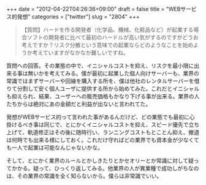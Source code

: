 +++
date = "2012-04-22T04:26:36+09:00"
draft = false
title = "WEBサービス的発想"
categories = ["twitter"]
slug = "2804"
+++

<blockquote>【質問】ハードを作る開発者（化学品、機械、化粧品など）が起業する場合ソフトの開発者に比べて最初のハードルが高い気がするのですがどうお考えですか？リスク分散という意味での起業ならどのようなことを始めようか考えていますがなかなか難しいですね。</blockquote>

質問への回答。その業態の中で、イニシャルコストを抑え、リスクを最小限に出来る事は無いかを考えてみる。僕が最初に起業した個人向けサーバーも、業界の常識ではまずサーバーや回線を購入する所を、僕は他社のレンタルサーバーを借りて分割して安く個人ユーザに提供する所から始めてみた。これだとイニシャルも抑えられ、結果、ユーザーへの販売価格もかなり下げる事が出来る。業界の人たちからは絶対にあの金額だと利益が出ないと言われてた。

発想がWEBサービス的って言われた事があるんだけど、どの業態でも最初に心掛けるべき事は同じで、とにかくイニシャルコストを抑え、スピード優先で立ち上げて、軌道修正はその後に随時行い、ランニングコストもとことん抑え、撤退は何時でも出来る様にしておく。これだけ守ればどの業界でも資本金が少なくても一人で起業は可能なんじゃないかな。

そして、とにかく業界のルールとかしきたりとかセオリーとか常識に対して疑ってかかる。疑って、ひっくり返してみる。他業界の人が異業種で成功しがちなのは、その業界の常識を全く知らないから。僕らは非常識でいい。
